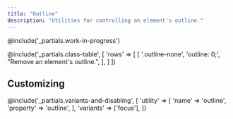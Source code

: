 ```yaml
---
title: "Outline"
description: "Utilities for controlling an element's outline."
---
```


@include('_partials.work-in-progress')

@include('_partials.class-table', [
  'rows' => [
    [
      '.outline-none',
      'outline: 0;',
      "Remove an element's outline.",
    ],
  ]
])


## Customizing

@include('_partials.variants-and-disabling', [
    'utility' => [
        'name' => 'outline',
        'property' => 'outline',
    ],
    'variants' => ['focus'],
])
